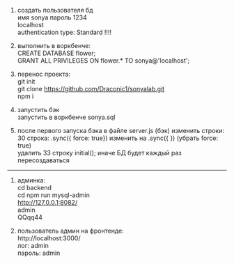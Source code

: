 1. создать пользователя бд  
  имя sonya 
  пароль 1234   
  localhost  
  authentication type: Standard !!!!

2. выполнить в воркбенче:  
  CREATE DATABASE flower;  
  GRANT ALL PRIVILEGES ON flower.* TO sonya@'localhost';  

3. перенос проекта:  
  git init  
  git clone https://github.com/Draconic1/sonyalab.git  
  npm i  

4. запустить бэк  
  запустить в воркбенче sonya.sql  
 
5. после первого запуска бэка в файле server.js (бэк)  изменить строки:  
  30 строка: .sync({ force: true}) изменить на  .sync({ })    (убрать force: true)  
  удалить 33 строку  initial();
  иначе БД будет каждый раз пересоздаваться

______________________________

1. админка:  
  cd backend  
  cd npm run mysql-admin  
  http://127.0.0.1:8082/  
  admin  
  QQqq44 

2. пользователь админ на фронтенде:  
  http://localhost:3000/  
  лог: admin  
  пароль: admin  
